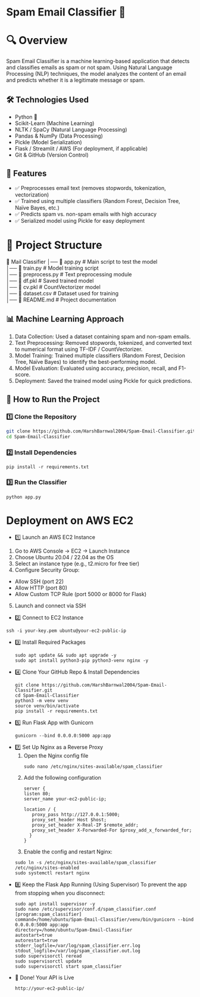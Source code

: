 # Spam Email Classifier 🚀
# 🔍 Overview
Spam Email Classifier is a machine learning-based application that detects and classifies emails as spam or not spam. Using Natural Language Processing (NLP) techniques, the model analyzes the content of an email and predicts whether it is a legitimate message or spam.

## 🛠️ Technologies Used
- Python 🐍
- Scikit-Learn (Machine Learning)
- NLTK / SpaCy (Natural Language Processing)
- Pandas & NumPy (Data Processing)
- Pickle (Model Serialization)
- Flask / Streamlit / AWS (For deployment, if applicable)
- Git & GitHub (Version Control)

## 📌 Features
- ✅ Preprocesses email text (removes stopwords, tokenization, vectorization)
- ✅ Trained using multiple classifiers (Random Forest, Decision Tree, Naïve Bayes, etc.)
- ✅ Predicts spam vs. non-spam emails with high accuracy
- ✅ Serialized model using Pickle for easy deployment

# 📂 Project Structure
📁 Mail Classifier
│── 📄 app.py             # Main script to test the model  
│── 📄 train.py           # Model training script  
│── 📄 preprocess.py      # Text preprocessing module  
│── 📄 df.pkl             # Saved trained model  
│── 📄 cv.pkl             # CountVectorizer model  
│── 📄 dataset.csv        # Dataset used for training  
│── 📄 README.md          # Project documentation  

## 📊 Machine Learning Approach
1. Data Collection: Used a dataset containing spam and non-spam emails.
2. Text Preprocessing: Removed stopwords, tokenized, and converted text to numerical format using TF-IDF / CountVectorizer.
3. Model Training: Trained multiple classifiers (Random Forest, Decision Tree, Naïve Bayes) to identify the best-performing model.
4. Model Evaluation: Evaluated using accuracy, precision, recall, and F1-score.
5. Deployment: Saved the trained model using Pickle for quick predictions.

## 🚀 How to Run the Project
### 1️⃣ Clone the Repository  
```bash
git clone https://github.com/HarshBarnwal2004/Spam-Email-Classifier.git
cd Spam-Email-Classifier
```
### 2️⃣ Install Dependencies
```
pip install -r requirements.txt
```
### 3️⃣ Run the Classifier
```
python app.py
```
# Deployment on AWS EC2

* 1️⃣ Launch an AWS EC2 Instance
1. Go to AWS Console → EC2 → Launch Instance
2. Choose Ubuntu 20.04 / 22.04 as the OS
3. Select an instance type (e.g., t2.micro for free tier)
4. Configure Security Group:
 * Allow SSH (port 22)
 * Allow HTTP (port 80)
 * Allow Custom TCP Rule (port 5000 or 8000 for Flask)
5. Launch and connect via SSH

* 2️⃣ Connect to EC2 Instance
```
ssh -i your-key.pem ubuntu@your-ec2-public-ip
```
* 3️⃣ Install Required Packages
  ```
  sudo apt update && sudo apt upgrade -y
  sudo apt install python3-pip python3-venv nginx -y
  ```
* 4️⃣ Clone Your GitHub Repo & Install Dependencies
  ```
  git clone https://github.com/HarshBarnwal2004/Spam-Email-Classifier.git
  cd Spam-Email-Classifier
  python3 -m venv venv
  source venv/bin/activate
  pip install -r requirements.txt
  ```
* 5️⃣ Run Flask App with Gunicorn
  ```
  gunicorn --bind 0.0.0.0:5000 app:app
  ```
* 7️⃣ Set Up Nginx as a Reverse Proxy
  1. Open the Nginx config file
     ```
     sudo nano /etc/nginx/sites-available/spam_classifier
     ```
  2. Add the following configuration
     ```
     server {
     listen 80;
     server_name your-ec2-public-ip;

     location / {
        proxy_pass http://127.0.0.1:5000;
        proxy_set_header Host $host;
        proxy_set_header X-Real-IP $remote_addr;
        proxy_set_header X-Forwarded-For $proxy_add_x_forwarded_for;
       }
     }
     ```
  3. Enable the config and restart Nginx:
   ```
   sudo ln -s /etc/nginx/sites-available/spam_classifier /etc/nginx/sites-enabled
   sudo systemctl restart nginx
   ```
* 8️⃣ Keep the Flask App Running (Using Supervisor)
  To prevent the app from stopping when you disconnect:
  ```
  sudo apt install supervisor -y
  sudo nano /etc/supervisor/conf.d/spam_classifier.conf
  [program:spam_classifier]
  command=/home/ubuntu/Spam-Email-Classifier/venv/bin/gunicorn --bind 0.0.0.0:5000 app:app
  directory=/home/ubuntu/Spam-Email-Classifier
  autostart=true
  autorestart=true
  stderr_logfile=/var/log/spam_classifier.err.log
  stdout_logfile=/var/log/spam_classifier.out.log
  sudo supervisorctl reread
  sudo supervisorctl update
  sudo supervisorctl start spam_classifier
  ```
* 🚀 Done! Your API is Live
  ```
  http://your-ec2-public-ip/
  ```


   
   

